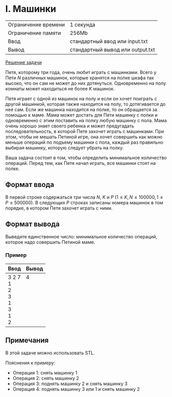 # I. Машинки

<table>
    <tr>
        <td>Ограничение времени</td>
        <td>1 секунда</td>
    </tr>
    <tr>
        <td>Ограничение памяти</td>
        <td>256Mb</td>
    </tr>
    <tr>
        <td>Ввод</td>
        <td>стандартный ввод или input.txt</td>
    </tr>
    <tr>
        <td>Вывод</td>
        <td>стандартный вывод или output.txt</td>
    </tr>
</table>

[Решение задачи](./main.cpp)

Петя, которому три года, очень любит играть с машинками. Всего у Пети $N$ различных машинок, которые хранятся на полке шкафа так высоко, что он сам не может до них дотянуться. Одновременно на полу комнаты может находиться не более $K$ машинок.

Петя играет с одной из машинок на полу и если он хочет поиграть с другой машинкой, которая также находится на полу, то дотягивается до нее сам. Если же машинка находится на полке, то он обращается за помощью к маме. Мама может достать для Пети машинку с полки и одновременно с этим поставить на полку любую машинку с пола. Мама очень хорошо знает своего ребенка и может предугадать последовательность, в которой Петя захочет играть с машинками. При этом, чтобы не мешать Петиной игре, она хочет совершить как можно меньше операций по подъему машинки с пола, каждый раз правильно выбирая машинку, которую следует убрать на полку.

Ваша задача состоит в том, чтобы определить минимальное количество операций. Перед тем, как Петя начал играть, все машинки стоят на полке.

## Формат ввода

В первой строке содержаться три числа $N$, $K$ и $P$ $(1 \leq K, N \leq 100000, 1 \leq P \leq 500000)$. В следующих $P$ строках записаны номера машинок в том порядке, в котором Петя захочет играть с ними.

## Формат вывода

Выведите единственное число: минимальное количество операций, которое надо совершить Петиной маме.


### Пример

| Ввод | Вывод |
| -- | -- |
| 3 2 7<br>1<br>2<br>3<br>1<br>3<br>1<br>2 | 4<br><br><br><br><br><br><br><br> |


## Примечания

В этой задаче можно использовать STL.

Пояснения к примеру:

- Операция 1: снять машинку 1
- Операция 2: снять машинку 2
- Операция 3: поднять машинку 2 и снять машинку 3
- Операция 4: поднять машинку 3 или 1 и снять машинку 2
